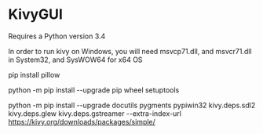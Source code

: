 # KivyGUI
Requires a Python version 3.4

In order to run kivy on Windows, you will need msvcp71.dll, and msvcr71.dll in System32, and SysWOW64 for x64 OS

pip install pillow

python -m pip install --upgrade pip wheel setuptools

python -m pip install --upgrade docutils pygments pypiwin32 kivy.deps.sdl2 kivy.deps.glew kivy.deps.gstreamer --extra-index-url https://kivy.org/downloads/packages/simple/
